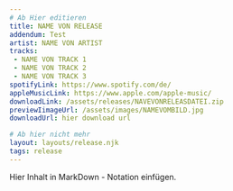 ```yaml
---
# Ab Hier editieren
title: NAME VON RELEASE
addendum: Test
artist: NAME VON ARTIST
tracks:
 - NAME VON TRACK 1
 - NAME VON TRACK 2
 - NAME VON TRACK 3
spotifyLink: https://www.spotify.com/de/
appleMusicLink: https://www.apple.com/apple-music/
downloadLink: /assets/releases/NAVEVONRELEASDATEI.zip
previewIimageUrl: /assets/images/NAMEVOMBILD.jpg
downloadUrl: hier download url

# Ab hier nicht mehr
layout: layouts/release.njk
tags: release
---
```


Hier Inhalt in MarkDown - Notation einfügen.